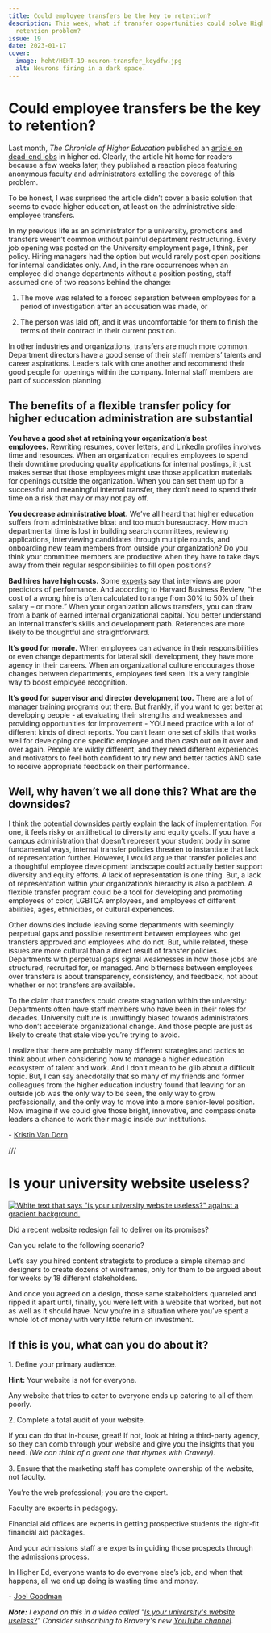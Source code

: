 ```yaml
---
title: Could employee transfers be the key to retention?
description: This week, what if transfer opportunities could solve Higher Ed's
  retention problem?
issue: 19
date: 2023-01-17
cover:
  image: heht/HEHT-19-neuron-transfer_kqydfw.jpg
  alt: Neurons firing in a dark space.
---
```


Could employee transfers be the key to retention?
=================================================

Last month, _The Chronicle of Higher Education_ published an [article on dead-end jobs](https://www.chronicle.com/article/higher-ed-is-a-land-of-dead-end-jobs) in higher ed. Clearly, the article hit home for readers because a few weeks later, they published a reaction piece featuring anonymous faculty and administrators extolling the coverage of this problem.

To be honest, I was surprised the article didn’t cover a basic solution that seems to evade higher education, at least on the administrative side: employee transfers.

In my previous life as an administrator for a university, promotions and transfers weren’t common without painful department restructuring. Every job opening was posted on the University employment page, I think, per policy. Hiring managers had the option but would rarely post open positions for internal candidates only. And, in the rare occurrences when an employee did change departments without a position posting, staff assumed one of two reasons behind the change:

1. The move was related to a forced separation between employees for a period of investigation after an accusation was made, or

2. The person was laid off, and it was uncomfortable for them to finish the terms of their contract in their current position.

In other industries and organizations, transfers are much more common. Department directors have a good sense of their staff members’ talents and career aspirations. Leaders talk with one another and recommend their good people for openings within the company. Internal staff members are part of succession planning.

The benefits of a flexible transfer policy for higher education administration are substantial
------------------------------------------------------------------------------------------------

**You have a good shot at retaining your organization’s best employees.** Rewriting resumes, cover letters, and LinkedIn profiles involves time and resources. When an organization requires employees to spend their downtime producing quality applications for internal postings, it just makes sense that those employees might use those application materials for openings outside the organization. When you can set them up for a successful and meaningful internal transfer, they don’t need to spend their time on a risk that may or may not pay off.

**You decrease administrative bloat.** We’ve all heard that higher education suffers from administrative bloat and too much bureaucracy. How much departmental time is lost in building search committees, reviewing applications, interviewing candidates through multiple rounds, and onboarding new team members from outside your organization? Do you think your committee members are productive when they have to take days away from their regular responsibilities to fill open positions?

**Bad hires have high costs.** Some [experts](https://www.theguardian.com/lifeandstyle/2015/nov/22/why-job-interviews-are-pointless) say that interviews are poor predictors of performance. And according to Harvard Business Review, “the cost of a wrong hire is often calculated to range from 30% to 50% of their salary – or more.” When your organization allows transfers, you can draw from a bank of earned internal organizational capital. You better understand an internal transfer’s skills and development path. References are more likely to be thoughtful and straightforward.

**It’s good for morale.** When employees can advance in their responsibilities or even change departments for lateral skill development, they have more agency in their careers. When an organizational culture encourages those changes between departments, employees feel seen. It’s a very tangible way to boost employee recognition.

**It’s good for supervisor and director development too.** There are a lot of manager training programs out there. But frankly, if you want to get better at developing people - at evaluating their strengths and weaknesses and providing opportunities for improvement - YOU need practice with a lot of different kinds of direct reports. You can’t learn one set of skills that works well for developing one specific employee and then cash out on it over and over again. People are wildly different, and they need different experiences and motivators to feel both confident to try new and better tactics AND safe to receive appropriate feedback on their performance.  

Well, why haven’t we all done this? What are the downsides?
-----------------------------------------------------------

I think the potential downsides partly explain the lack of implementation. For one, it feels risky or antithetical to diversity and equity goals. If you have a campus administration that doesn’t represent your student body in some fundamental ways, internal transfer policies threaten to instantiate that lack of representation further. However, I would argue that transfer policies and a thoughtful employee development landscape could actually better support diversity and equity efforts. A lack of representation is one thing. But, a lack of representation within your organization’s hierarchy is also a problem. A flexible transfer program could be a tool for developing and promoting employees of color, LGBTQA employees, and employees of different abilities, ages, ethnicities, or cultural experiences.  

Other downsides include leaving some departments with seemingly perpetual gaps and possible resentment between employees who get transfers approved and employees who do not. But, while related, these issues are more cultural than a direct result of transfer policies. Departments with perpetual gaps signal weaknesses in how those jobs are structured, recruited for, or managed. And bitterness between employees over transfers is about transparency, consistency, and feedback, not about whether or not transfers are available.

To the claim that transfers could create stagnation within the university: Departments often have staff members who have been in their roles for decades. University culture is unwittingly biased towards administrators who don’t accelerate organizational change. And those people are just as likely to create that stale vibe you’re trying to avoid.

I realize that there are probably many different strategies and tactics to think about when considering how to manage a higher education ecosystem of talent and work. And I don’t mean to be glib about a difficult topic. But, I can say anecdotally that so many of my friends and former colleagues from the higher education industry found that leaving for an outside job was the only way to be seen, the only way to grow professionally, and the only way to move into a more senior-level position. Now imagine if we could give those bright, innovative, and compassionate leaders a chance to work their magic inside _our_ institutions.

\- [Kristin Van Dorn](https://twitter.com/yossariansghost)

///

**Is your university website useless?**
=======================================

[![White text that says "is your university website useless?" against a gradient background.](https://buttondown-attachments.s3.us-west-2.amazonaws.com/images/85772b52-15c4-4e38-97ce-0c352be44e77.jpg)](https://www.youtube.com/watch?v=YtdB_Z0CX8w)

Did a recent website redesign fail to deliver on its promises?

Can you relate to the following scenario?

Let’s say you hired content strategists to produce a simple sitemap and designers to create dozens of wireframes, only for them to be argued about for weeks by 18 different stakeholders.

And once you agreed on a design, those same stakeholders quarreled and ripped it apart until, finally, you were left with a website that worked, but not as well as it should have. Now you’re in a situation where you’ve spent a whole lot of money with very little return on investment.

**If this is you, what can you do about it?**
---------------------------------------------

1\. Define your primary audience.

**Hint:** Your website is not for everyone.

Any website that tries to cater to everyone ends up catering to all of them poorly.

2\. Complete a total audit of your website.

If you can do that in-house, great! If not, look at hiring a third-party agency, so they can comb through your website and give you the insights that you need. _(We can think of a great one that rhymes with Cravery)._

3\. Ensure that the marketing staff has complete ownership of the website, not faculty.

You’re the web professional; you are the expert.

Faculty are experts in pedagogy.

Financial aid offices are experts in getting prospective students the right-fit financial aid packages.

And your admissions staff are experts in guiding those prospects through the admissions process.

In Higher Ed, everyone wants to do everyone else’s job, and when that happens, all we end up doing is wasting time and money.

\- [Joel Goodman](https://mastodon.social/@joelgoodman)

**_Note:_** _I expand on this in a video called "_[_Is your university's website useless?_](https://www.youtube.com/watch?v=YtdB_Z0CX8w)_" Consider subscribing to Bravery's new_ [_YouTube channel_](https://www.youtube.com/@BraveryMedia)_._
